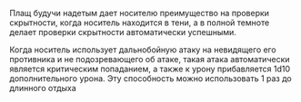 Плащ будучи надетым дает носителю преимущество на проверки скрытности, когда носитель находится в тени, а в полной темноте делает проверки скрытности автоматически успешными.

Когда носитель использует дальнобойную атаку на невидящего его противника и не подозревающего об атаке, такая атака автоматически является критическим попаданием, а также к урону прибавляется 1d10 дополнительного урона. Эту способность можно использовать 1 раз до длинного отдыха